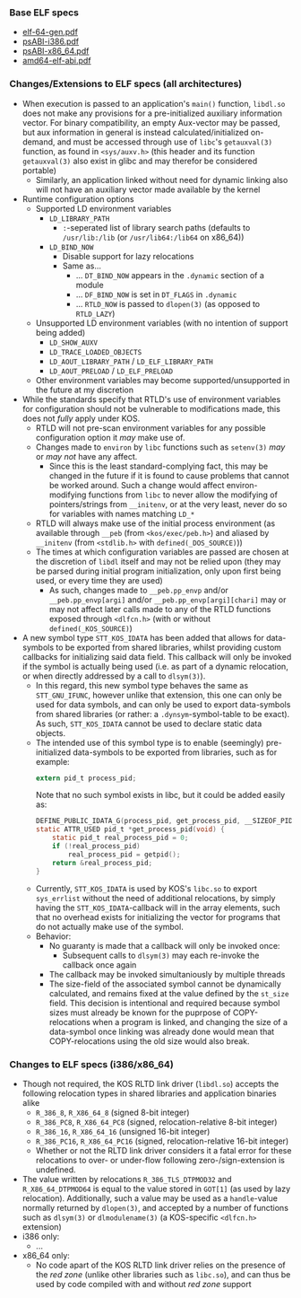 
### Base ELF specs
- [elf-64-gen.pdf](https://uclibc.org/docs/elf-64-gen.pdf)
- [psABI-i386.pdf](https://uclibc.org/docs/psABI-i386.pdf)
- [psABI-x86_64.pdf](https://uclibc.org/docs/psABI-x86_64.pdf)
- [amd64-elf-abi.pdf](https://people.freebsd.org/~obrien/amd64-elf-abi.pdf)

### Changes/Extensions to ELF specs (all architectures)
- When execution is passed to an application's `main()` function, `libdl.so` does not make any provisions for a pre-initialized auxiliary information vector. For binary compatibility, an empty Aux-vector may be passed, but aux information in general is instead calculated/initialized on-demand, and must be accessed through use of `libc`'s `getauxval(3)` function, as found in `<sys/auxv.h>` (this header and its function `getauxval(3)` also exist in glibc and may therefor be considered portable)
	- Similarly, an application linked without need for dynamic linking also will not have an auxiliary vector made available by the kernel
- Runtime configuration options
	- Supported LD environment variables
		- `LD_LIBRARY_PATH`
			- `:`-seperated list of library search paths (defaults to `/usr/lib:/lib` (or `/usr/lib64:/lib64` on x86_64))
		- `LD_BIND_NOW`
			- Disable support for lazy relocations
			- Same as...
				- ... `DT_BIND_NOW` appears in the `.dynamic` section of a module
				- ... `DF_BIND_NOW` is set in `DT_FLAGS` in `.dynamic`
				- ... `RTLD_NOW` is passed to `dlopen(3)` (as opposed to `RTLD_LAZY`)
	- Unsupported LD environment variables (with no intention of support being added)
		- `LD_SHOW_AUXV`
		- `LD_TRACE_LOADED_OBJECTS`
		- `LD_AOUT_LIBRARY_PATH` / `LD_ELF_LIBRARY_PATH`
		- `LD_AOUT_PRELOAD` / `LD_ELF_PRELOAD`
	- Other environment variables may become supported/unsupported in the future at my discretion
- While the standards specify that RTLD's use of environment variables for configuration should not be vulnerable to modifications made, this does not *fully* apply under KOS.
	- RTLD will not pre-scan environment variables for any possible configuration option it *may* make use of.
	- Changes made to `environ` by `libc` functions such as `setenv(3)` *may* or *may* *not* have any affect.
		- Since this is the least standard-complying fact, this may be changed in the future if it is found to cause problems that cannot be worked around. Such a change would affect environ-modifying functions from `libc` to never allow the modifying of pointers/strings from `__initenv`, or at the very least, never do so for variables with names matching `LD_*`
	- RTLD will always make use of the initial process environment (as available through `__peb` (from `<kos/exec/peb.h>`) and aliased by `__initenv` (from `<stdlib.h>` with `defined(_DOS_SOURCE)`))
	- The times at which configuration variables are passed are chosen at the discretion of `libdl` itself and may not be relied upon (they may be parsed during initial program initialization, only upon first being used, or every time they are used)
		- As such, changes made to `__peb.pp_envp` and/or `__peb.pp_envp[argi]` and/or `__peb.pp_envp[argi][chari]` may or may not affect later calls made to any of the RTLD functions exposed through `<dlfcn.h>` (with or without `defined(_KOS_SOURCE)`)
- A new symbol type `STT_KOS_IDATA` has been added that allows for data-symbols to be exported from shared libraries, whilst providing custom callbacks for initializing said data field. This callback will only be invoked if the symbol is actually being used (i.e. as part of a dynamic relocation, or when directly addressed by a call to `dlsym(3)`).
	- In this regard, this new symbol type behaves the same as `STT_GNU_IFUNC`, however unlike that extension, this one can only be used for data symbols, and can only be used to export data-symbols from shared libraries (or rather: a `.dynsym`-symbol-table to be exact). As such, `STT_KOS_IDATA` cannot be used to declare static data objects.
	- The intended use of this symbol type is to enable (seemingly) pre-initialized data-symbols to be exported from libraries, such as for example:  
	  ```c
	  extern pid_t process_pid;
	  ```
	  Note that no such symbol exists in libc, but it could be added easily as:  
	  ```c
	  DEFINE_PUBLIC_IDATA_G(process_pid, get_process_pid, __SIZEOF_PID_T__);
	  static ATTR_USED pid_t *get_process_pid(void) {
	      static pid_t real_process_pid = 0;
	      if (!real_process_pid)
	          real_process_pid = getpid();
	      return &real_process_pid;
	  }
	  ```
	- Currently, `STT_KOS_IDATA` is used by KOS's `libc.so` to export `sys_errlist` without the need of additional relocations, by simply having the `STT_KOS_IDATA`-callback will in the array elements, such that no overhead exists for initializing the vector for programs that do not actually make use of the symbol.
	- Behavior:
		- No guaranty is made that a callback will only be invoked once:
			- Subsequent calls to `dlsym(3)` may each re-invoke the callback once again
		- The callback may be invoked simultaniously by multiple threads
		- The size-field of the associated symbol cannot be dynamically calculated, and remains fixed at the value defined by the `st_size` field. This decision is intentional and required because symbol sizes must already be known for the puprpose of COPY-relocations when a program is linked, and changing the size of a data-symbol once linking was already done would mean that COPY-relocations using the old size would also break.


### Changes to ELF specs (i386/x86_64)
- Though not required, the KOS RLTD link driver (`libdl.so`) accepts the following relocation types in shared libraries and application binaries alike
	- `R_386_8`, `R_X86_64_8` (signed 8-bit integer)
	- `R_386_PC8`, `R_X86_64_PC8` (signed, relocation-relative 8-bit integer)
	- `R_386_16`, `R_X86_64_16` (unsigned 16-bit integer)
	- `R_386_PC16`, `R_X86_64_PC16` (signed, relocation-relative 16-bit integer)
	- Whether or not the RLTD link driver considers it a fatal error for these relocations to over- or under-flow following zero-/sign-extension is undefined.
- The value written by relocations `R_386_TLS_DTPMOD32` and `R_X86_64_DTPMOD64` is equal to the value stored in `GOT[1]` (as used by lazy relocation). Additionally, such a value may be used as a `handle`-value normally returned by `dlopen(3)`, and accepted by a number of functions such as `dlsym(3)` or `dlmodulename(3)` (a KOS-specific `<dlfcn.h>` extension)
- i386 only:
	- ...
- x86_64 only:
	- No code apart of the KOS RLTD link driver relies on the presence of the *red zone* (unlike other libraries such as `libc.so`), and can thus be used by code compiled with and without *red zone* support
